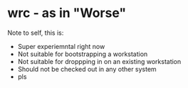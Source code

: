 # wrc - as in "Worse"

Note to self, this is:
- Super experiemntal right now
- Not suitable for bootstrapping a workstation
- Not suitable for droppping in on an existing workstation
- Should not be checked out in any other system
- pls
